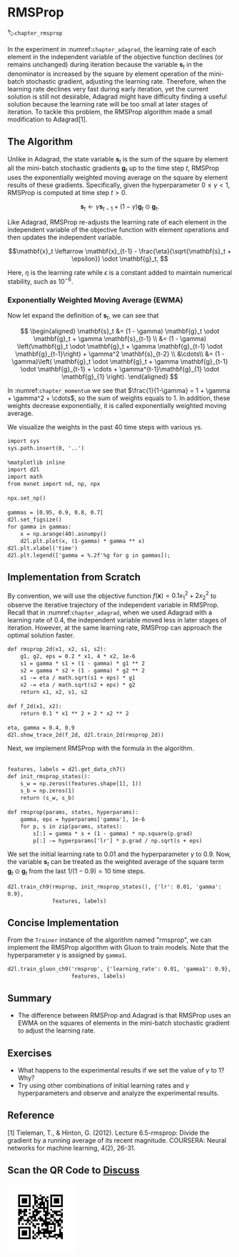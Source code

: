 # RMSProp
:label:`chapter_rmsprop`

In the experiment in :numref:`chapter_adagrad`, the learning rate of each element in the independent variable of the objective function declines (or remains unchanged) during iteration because the variable $\mathbf{s}_t$ in the denominator is increased by the square by element operation of the mini-batch stochastic gradient, adjusting the learning rate. Therefore, when the learning rate declines very fast during early iteration, yet the current solution is still not desirable, Adagrad might have difficulty finding a useful solution because the learning rate will be too small at later stages of iteration. To tackle this problem, the RMSProp algorithm made a small modification to Adagrad[1].

## The Algorithm

Unlike in Adagrad, the state variable
$\mathbf{s}_t$ is the sum of the square by element all the mini-batch
stochastic gradients $\mathbf{g}_t$ up to the time step $t$, RMSProp uses
the exponentially weighted moving average on the square by element results of these gradients. Specifically,
given the hyperparameter $0 \leq \gamma < 1$, RMSProp is computed at time step
$t>0$.

$$\mathbf{s}_t \leftarrow \gamma \mathbf{s}_{t-1} + (1 - \gamma) \mathbf{g}_t \odot \mathbf{g}_t. $$

Like Adagrad, RMSProp re-adjusts the learning rate of each element in the independent variable of the objective function with element operations and then updates the independent variable.

$$\mathbf{x}_t \leftarrow \mathbf{x}_{t-1} - \frac{\eta}{\sqrt{\mathbf{s}_t + \epsilon}} \odot \mathbf{g}_t, $$

Here, $\eta$ is the learning rate while $\epsilon$ is a constant added to maintain numerical stability, such as $10^{-6}$.

### Exponentially Weighted Moving Average (EWMA)

Now let expand the definition of $\mathbf{s}_t$, we can see that

$$
\begin{aligned}
\mathbf{s}_t &= (1 - \gamma) \mathbf{g}_t \odot \mathbf{g}_t + \gamma \mathbf{s}_{t-1} \\
&= (1 - \gamma) \left(\mathbf{g}_t \odot \mathbf{g}_t + \gamma \mathbf{g}_{t-1} \odot \mathbf{g}_{t-1}\right) + \gamma^2 \mathbf{s}_{t-2} \\ &\cdots\\
&= (1 - \gamma)\left( \mathbf{g}_t \odot \mathbf{g}_t + \gamma \mathbf{g}_{t-1} \odot \mathbf{g}_{t-1} + \cdots + \gamma^{t-1}\mathbf{g}_{1} \odot \mathbf{g}_{1} \right).
\end{aligned}
$$

In :numref:`chapter_momentum` we see that $\frac{1}{1-\gamma} = 1 + \gamma + \gamma^2 + \cdots$, so the sum of weights equals to 1. In addition, these weights decrease exponentially, it is called exponentially weighted moving average.

We visualize the weights in the past 40 time steps with various $\gamma$s.

```{.python .input  n=1}
import sys
sys.path.insert(0, '..')

%matplotlib inline
import d2l
import math
from mxnet import nd, np, npx

npx.set_np()

gammas = [0.95, 0.9, 0.8, 0.7]
d2l.set_figsize()
for gamma in gammas:
    x = np.arange(40).asnumpy()
    d2l.plt.plot(x, (1-gamma) * gamma ** x)
d2l.plt.xlabel('time')
d2l.plt.legend(['gamma = %.2f'%g for g in gammas]);
```

## Implementation from Scratch

By convention, we will use the objective function
$f(\mathbf{x})=0.1x_1^2+2x_2^2$ to observe the iterative trajectory of the
independent variable in RMSProp. Recall that in
:numref:`chapter_adagrad`, when we used Adagrad with a learning rate of 0.4, the independent
variable moved less in later stages of iteration. However, at the same learning
rate, RMSProp can approach the optimal solution faster.

```{.python .input}
def rmsprop_2d(x1, x2, s1, s2):
    g1, g2, eps = 0.2 * x1, 4 * x2, 1e-6
    s1 = gamma * s1 + (1 - gamma) * g1 ** 2
    s2 = gamma * s2 + (1 - gamma) * g2 ** 2
    x1 -= eta / math.sqrt(s1 + eps) * g1
    x2 -= eta / math.sqrt(s2 + eps) * g2
    return x1, x2, s1, s2

def f_2d(x1, x2):
    return 0.1 * x1 ** 2 + 2 * x2 ** 2

eta, gamma = 0.4, 0.9
d2l.show_trace_2d(f_2d, d2l.train_2d(rmsprop_2d))
```

Next, we implement RMSProp with the formula in the algorithm.

```{.python .input  n=22}

features, labels = d2l.get_data_ch7()
def init_rmsprop_states():
    s_w = np.zeros((features.shape[1], 1))
    s_b = np.zeros(1)
    return (s_w, s_b)

def rmsprop(params, states, hyperparams):
    gamma, eps = hyperparams['gamma'], 1e-6
    for p, s in zip(params, states):
        s[:] = gamma * s + (1 - gamma) * np.square(p.grad)
        p[:] -= hyperparams['lr'] * p.grad / np.sqrt(s + eps)
```

We set the initial learning rate to 0.01 and the hyperparameter $\gamma$ to 0.9. Now, the variable $\boldsymbol{s}_t$ can be treated as the weighted average of the square term $\boldsymbol{g}_t \odot \boldsymbol{g}_t$ from the last $1/(1-0.9) = 10$ time steps.

```{.python .input  n=24}
d2l.train_ch9(rmsprop, init_rmsprop_states(), {'lr': 0.01, 'gamma': 0.9},
              features, labels)
```

## Concise Implementation

From the `Trainer` instance of the algorithm named "rmsprop", we can implement the RMSProp algorithm with Gluon to train models. Note that the hyperparameter $\gamma$ is assigned by `gamma1`.

```{.python .input  n=29}
d2l.train_gluon_ch9('rmsprop', {'learning_rate': 0.01, 'gamma1': 0.9},
                    features, labels)
```

## Summary

* The difference between RMSProp and Adagrad is that RMSProp uses an EWMA on the squares of elements in the mini-batch stochastic gradient to adjust the learning rate.

## Exercises

* What happens to the experimental results if we set the value of $\gamma$ to 1? Why?
* Try using other combinations of initial learning rates and $\gamma$ hyperparameters and observe and analyze the experimental results.




## Reference

[1] Tieleman, T., & Hinton, G. (2012). Lecture 6.5-rmsprop: Divide the gradient by a running average of its recent magnitude. COURSERA: Neural networks for machine learning, 4(2), 26-31.

## Scan the QR Code to [Discuss](https://discuss.mxnet.io/t/2376)

![](../img/qr_rmsprop.svg)
